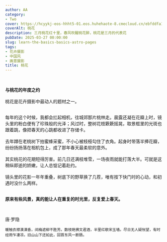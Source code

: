 ```yaml
---
author: AA
category:
- Two
cover: https://hcyykj-eos-hhht5-01.eos.huhehaote-8.cmecloud.cn/ebfddfa11e19447fa79c3e38d08d6ab8086?response-content-disposition=attachment%3B%20filename%2A%3DUTF-8%27%27gc5vBYWebp88RIeSdu2TdmTbqEch0Pev.jpg&X-Amz-Algorithm=AWS4-HMAC-SHA256&X-Amz-Date=20250818T025526Z&X-Amz-SignedHeaders=host&X-Amz-Expires=86400&X-Amz-Credential=JX8QMYUJCVXX3YB0PN5Y%2F20250818%2Fdefault%2Fs3%2Faws4_request&t=3&u=1039948626179112507&ot=personal&oi=1039948626179112507&f=FiIUpjFcWJlj1r4_LUaFJsJ6de68wljVY&X-Amz-Signature=1879e3a3fae73c21b210d58c624129b52a7dd620f3fceeae542e36bee1cdccbd
coverAlt: 桃花
description: 三月桃花红十里，春风吹醒桃花醉，桃花是三月的代表花
pubDate: 2025-03-27 00:00:00
slug: learn-the-basics-basics-astro-pages
tags:
- 花卉摄影
- 中国风
- 画意摄影
title: 桃花
---
```

<br/>

**与桃花的年度之约**  
<br/>
桃花是花卉摄影中最动人的题材之一。 

<br/>
每年的这个时候，我都会扛起相机，往城郊那片桃林走。晨露还凝在花瓣上时，镜头里的粉白便有了珍珠般的光泽；风过时，整树花枝簌簌摇晃，取景框里的光斑也跟着跳，像把春天的心跳都收进了存储卡。<br/>

<br/>
去年蹲在老桃树下拍蜜蜂采蜜，不小心被枝桠勾住了衣角。起身时带落半捧花瓣，纷纷扬扬落在相机包上，成了那年春天最柔软的意外。<br/>

<br/>
其实桃花的花期短得厉害。前几日还满枝堆雪，一场夜雨就能打落大半。可就是这稍纵即逝的娇嫩，让人总惦记着赴约。<br/>

<br/>
镜头里的花影一年年重叠，树底下的野草换了几茬，唯有按下快门时的心动，和初遇时没什么两样。<br/>

<br/>


**原来有些风景，真的能让人在重复的时光里，反复爱上春天。**

<br/>


唐·罗隐
```
暖触衣襟漠漠香，间梅遮柳不胜芳。数枝艳拂文君酒，半里红欹宋玉墙。尽日无人疑怅望，有时经雨乍凄凉。旧山山下还如此，回首东风一断肠。
```


<br/>
